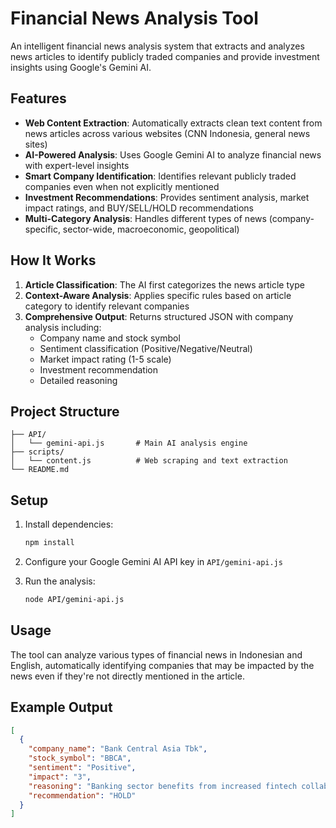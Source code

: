 # Financial News Analysis Tool

An intelligent financial news analysis system that extracts and analyzes news articles to identify publicly traded companies and provide investment insights using Google's Gemini AI.

## Features

- **Web Content Extraction**: Automatically extracts clean text content from news articles across various websites (CNN Indonesia, general news sites)
- **AI-Powered Analysis**: Uses Google Gemini AI to analyze financial news with expert-level insights
- **Smart Company Identification**: Identifies relevant publicly traded companies even when not explicitly mentioned
- **Investment Recommendations**: Provides sentiment analysis, market impact ratings, and BUY/SELL/HOLD recommendations
- **Multi-Category Analysis**: Handles different types of news (company-specific, sector-wide, macroeconomic, geopolitical)

## How It Works

1. **Article Classification**: The AI first categorizes the news article type
2. **Context-Aware Analysis**: Applies specific rules based on article category to identify relevant companies
3. **Comprehensive Output**: Returns structured JSON with company analysis including:
   - Company name and stock symbol
   - Sentiment classification (Positive/Negative/Neutral)
   - Market impact rating (1-5 scale)
   - Investment recommendation
   - Detailed reasoning

## Project Structure

```
├── API/
│   └── gemini-api.js       # Main AI analysis engine
├── scripts/
│   └── content.js          # Web scraping and text extraction
└── README.md
```

## Setup

1. Install dependencies:
   ```bash
   npm install
   ```

2. Configure your Google Gemini AI API key in `API/gemini-api.js`

3. Run the analysis:
   ```bash
   node API/gemini-api.js
   ```

## Usage

The tool can analyze various types of financial news in Indonesian and English, automatically identifying companies that may be impacted by the news even if they're not directly mentioned in the article.

## Example Output

```json
[
  {
    "company_name": "Bank Central Asia Tbk",
    "stock_symbol": "BBCA",
    "sentiment": "Positive",
    "impact": "3",
    "reasoning": "Banking sector benefits from increased fintech collaboration and lending opportunities",
    "recommendation": "HOLD"
  }
]
```
